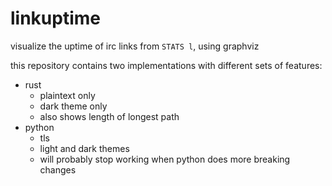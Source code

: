 # linkuptime

visualize the uptime of irc links from `STATS l`, using graphviz

this repository contains two implementations with different
sets of features:

- rust
  - plaintext only
  - dark theme only
  - also shows length of longest path
- python
  - tls
  - light and dark themes
  - will probably stop working when python does more breaking changes

